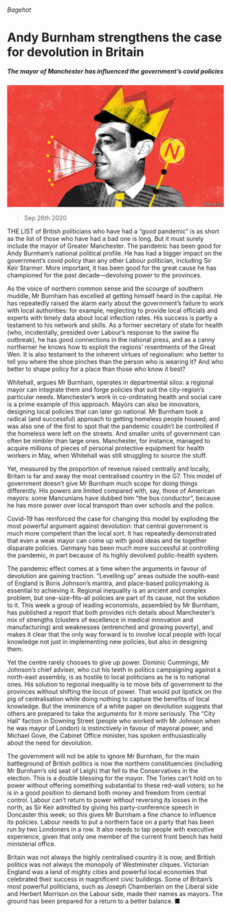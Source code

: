 ###### Bagehot

# Andy Burnham strengthens the case for devolution in Britain 

##### The mayor of Manchester has influenced the government’s covid policies 

![image](images/20200926_BRD000.jpg) 

> Sep 26th 2020 

THE LIST of British politicians who have had a “good pandemic” is as short as the list of those who have had a bad one is long. But it must surely include the mayor of Greater Manchester. The pandemic has been good for Andy Burnham’s national political profile. He has had a bigger impact on the government’s covid policy than any other Labour politician, including Sir Keir Starmer. More important, it has been good for the great cause he has championed for the past decade—devolving power to the provinces.

As the voice of northern common sense and the scourge of southern muddle, Mr Burnham has excelled at getting himself heard in the capital. He has repeatedly raised the alarm early about the government’s failure to work with local authorities: for example, neglecting to provide local officials and experts with timely data about local infection rates. His success is partly a testament to his network and skills. As a former secretary of state for health (who, incidentally, presided over Labour’s response to the swine flu outbreak), he has good connections in the national press, and as a canny northerner he knows how to exploit the regions’ resentments of the Great Wen. It is also testament to the inherent virtues of regionalism: who better to tell you where the shoe pinches than the person who is wearing it? And who better to shape policy for a place than those who know it best?


Whitehall, argues Mr Burnham, operates in departmental silos: a regional mayor can integrate them and forge policies that suit the city-region’s particular needs. Manchester’s work in co-ordinating health and social care is a prime example of this approach. Mayors can also be innovators, designing local policies that can later go national. Mr Burnham took a radical (and successful) approach to getting homeless people housed, and was also one of the first to spot that the pandemic couldn’t be controlled if the homeless were left on the streets. And smaller units of government can often be nimbler than large ones. Manchester, for instance, managed to acquire millions of pieces of personal protective equipment for health workers in May, when Whitehall was still struggling to source the stuff.

Yet, measured by the proportion of revenue raised centrally and locally, Britain is far and away the most centralised country in the G7. This model of government doesn’t give Mr Burnham much scope for doing things differently. His powers are limited compared with, say, those of American mayors: some Mancunians have dubbed him “the bus conductor”, because he has more power over local transport than over schools and the police.

Covid-19 has reinforced the case for changing this model by exploding the most powerful argument against devolution: that central government is much more competent than the local sort. It has repeatedly demonstrated that even a weak mayor can come up with good ideas and tie together disparate policies. Germany has been much more successful at controlling the pandemic, in part because of its highly devolved public-health system.

The pandemic effect comes at a time when the arguments in favour of devolution are gaining traction. “Levelling up” areas outside the south-east of England is Boris Johnson’s mantra, and place-based policymaking is essential to achieving it. Regional inequality is an ancient and complex problem, but one-size-fits-all policies are part of its cause, not the solution to it. This week a group of leading economists, assembled by Mr Burnham, has published a report that both provides rich details about Manchester’s mix of strengths (clusters of excellence in medical innovation and manufacturing) and weaknesses (entrenched and growing poverty), and makes it clear that the only way forward is to involve local people with local knowledge not just in implementing new policies, but also in designing them.

Yet the centre rarely chooses to give up power. Dominic Cummings, Mr Johnson’s chief adviser, who cut his teeth in politics campaigning against a north-east assembly, is as hostile to local politicians as he is to national ones. His solution to regional inequality is to move bits of government to the provinces without shifting the locus of power. That would put lipstick on the pig of centralisation while doing nothing to capture the benefits of local knowledge. But the imminence of a white paper on devolution suggests that others are prepared to take the arguments for it more seriously. The “City Hall” faction in Downing Street (people who worked with Mr Johnson when he was mayor of London) is instinctively in favour of mayoral power, and Michael Gove, the Cabinet Office minister, has spoken enthusiastically about the need for devolution.

The government will not be able to ignore Mr Burnham, for the main battleground of British politics is now the northern constituencies (including Mr Burnham’s old seat of Leigh) that fell to the Conservatives in the election. This is a double blessing for the mayor. The Tories can’t hold on to power without offering something substantial to these red-wall voters; so he is in a good position to demand both money and freedom from central control. Labour can’t return to power without reversing its losses in the north, as Sir Keir admitted by giving his party-conference speech in Doncaster this week; so this gives Mr Burnham a fine chance to influence its policies. Labour needs to put a northern face on a party that has been run by two Londoners in a row. It also needs to tap people with executive experience, given that only one member of the current front bench has held ministerial office.

Britain was not always the highly centralised country it is now, and British politics was not always the monopoly of Westminster cliques. Victorian England was a land of mighty cities and powerful local economies that celebrated their success in magnificent civic buildings. Some of Britain’s most powerful politicians, such as Joseph Chamberlain on the Liberal side and Herbert Morrison on the Labour side, made their names as mayors. The ground has been prepared for a return to a better balance. ■

